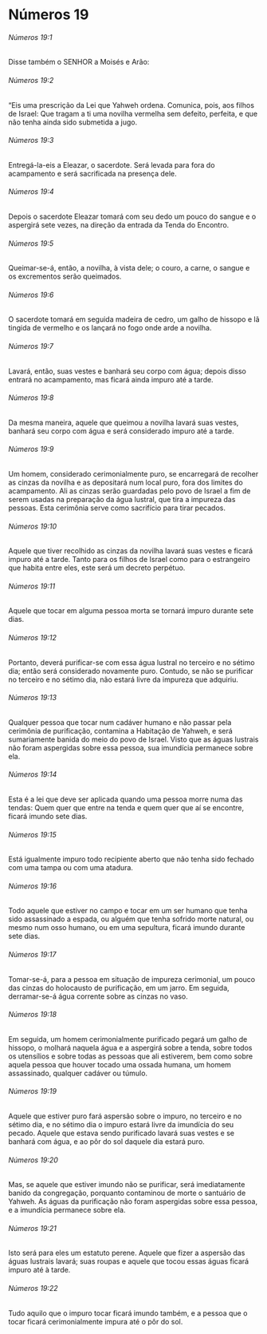 # Números 19

###### Números 19:1

Disse também o SENHOR a Moisés e Arão:

###### Números 19:2

“Eis uma prescrição da Lei que Yahweh ordena. Comunica, pois, aos filhos de Israel: Que tragam a ti uma novilha vermelha sem defeito, perfeita, e que não tenha ainda sido submetida a jugo.

###### Números 19:3

Entregá-la-eis a Eleazar, o sacerdote. Será levada para fora do acampamento e será sacrificada na presença dele.

###### Números 19:4

Depois o sacerdote Eleazar tomará com seu dedo um pouco do sangue e o aspergirá sete vezes, na direção da entrada da Tenda do Encontro.

###### Números 19:5

Queimar-se-á, então, a novilha, à vista dele; o couro, a carne, o sangue e os excrementos serão queimados.

###### Números 19:6

O sacerdote tomará em seguida madeira de cedro, um galho de hissopo e lã tingida de vermelho e os lançará no fogo onde arde a novilha.

###### Números 19:7

Lavará, então, suas vestes e banhará seu corpo com água; depois disso entrará no acampamento, mas ficará ainda impuro até a tarde.

###### Números 19:8

Da mesma maneira, aquele que queimou a novilha lavará suas vestes, banhará seu corpo com água e será considerado impuro até a tarde.

###### Números 19:9

Um homem, considerado cerimonialmente puro, se encarregará de recolher as cinzas da novilha e as depositará num local puro, fora dos limites do acampamento. Ali as cinzas serão guardadas pelo povo de Israel a fim de serem usadas na preparação da água lustral, que tira a impureza das pessoas. Esta cerimônia serve como sacrifício para tirar pecados.

###### Números 19:10

Aquele que tiver recolhido as cinzas da novilha lavará suas vestes e ficará impuro até a tarde. Tanto para os filhos de Israel como para o estrangeiro que habita entre eles, este será um decreto perpétuo.

###### Números 19:11

Aquele que tocar em alguma pessoa morta se tornará impuro durante sete dias.

###### Números 19:12

Portanto, deverá purificar-se com essa água lustral no terceiro e no sétimo dia; então será considerado novamente puro. Contudo, se não se purificar no terceiro e no sétimo dia, não estará livre da impureza que adquiriu.

###### Números 19:13

Qualquer pessoa que tocar num cadáver humano e não passar pela cerimônia de purificação, contamina a Habitação de Yahweh, e será sumariamente banida do meio do povo de Israel. Visto que as águas lustrais não foram aspergidas sobre essa pessoa, sua imundícia permanece sobre ela.

###### Números 19:14

Esta é a lei que deve ser aplicada quando uma pessoa morre numa das tendas: Quem quer que entre na tenda e quem quer que aí se encontre, ficará imundo sete dias.

###### Números 19:15

Está igualmente impuro todo recipiente aberto que não tenha sido fechado com uma tampa ou com uma atadura.

###### Números 19:16

Todo aquele que estiver no campo e tocar em um ser humano que tenha sido assassinado a espada, ou alguém que tenha sofrido morte natural, ou mesmo num osso humano, ou em uma sepultura, ficará imundo durante sete dias.

###### Números 19:17

Tomar-se-á, para a pessoa em situação de impureza cerimonial, um pouco das cinzas do holocausto de purificação, em um jarro. Em seguida, derramar-se-á água corrente sobre as cinzas no vaso.

###### Números 19:18

Em seguida, um homem cerimonialmente purificado pegará um galho de hissopo, o molhará naquela água e a aspergirá sobre a tenda, sobre todos os utensílios e sobre todas as pessoas que ali estiverem, bem como sobre aquela pessoa que houver tocado uma ossada humana, um homem assassinado, qualquer cadáver ou túmulo.

###### Números 19:19

Aquele que estiver puro fará aspersão sobre o impuro, no terceiro e no sétimo dia, e no sétimo dia o impuro estará livre da imundícia do seu pecado. Aquele que estava sendo purificado lavará suas vestes e se banhará com água, e ao pôr do sol daquele dia estará puro.

###### Números 19:20

Mas, se aquele que estiver imundo não se purificar, será imediatamente banido da congregação, porquanto contaminou de morte o santuário de Yahweh. As águas da purificação não foram aspergidas sobre essa pessoa, e a imundícia permanece sobre ela.

###### Números 19:21

Isto será para eles um estatuto perene. Aquele que fizer a aspersão das águas lustrais lavará; suas roupas e aquele que tocou essas águas ficará impuro até à tarde.

###### Números 19:22

Tudo aquilo que o impuro tocar ficará imundo também, e a pessoa que o tocar ficará cerimonialmente impura até o pôr do sol.

